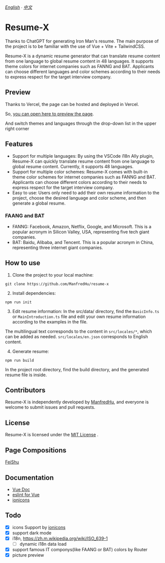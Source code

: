 *[English](README.md) ∙ [中文](README-ZH.md)*
# Resume-X

Thanks to ChatGPT for generating Iron Man's resume. The main purpose of the project is to be familiar with the use of Vue + Vite + TailwindCSS.

Resume-X is a dynamic resume generator that can translate resume content from one language to global resume content in 48 languages. It supports theme colors for internet companies such as FANNG and BAT. Applicants can choose different languages and color schemes according to their needs to express respect for the target interview company.

## Preview
Thanks to Vercel, the page can be hosted and deployed in Vercel.

So, [you can open here to preview the page](https://resume-x-seven.vercel.app/).

And switch themes and languages through the drop-down list in the upper right corner

## Features
- Support for multiple languages: By using the VSCode i18n Ally plugin, Resume-X can quickly translate resume content from one language to global resume content. Currently, it supports 48 languages.
- Support for multiple color schemes: Resume-X comes with built-in theme color schemes for internet companies such as FANNG and BAT. Applicants can choose different colors according to their needs to express respect for the target interview company.
- Easy to use: Users only need to add their own resume information to the project, choose the desired language and color scheme, and then generate a global resume.

### FAANG and BAT
- FANNG: Facebook, Amazon, Netflix, Google, and Microsoft. This is a popular acronym in Silicon Valley, USA, representing five tech giant companies.
- BAT: Baidu, Alibaba, and Tencent. This is a popular acronym in China, representing three internet giant companies.


## How to use
1. Clone the project to your local machine:

```
git clone https://github.com/ManfredHu/resume-x
```

2. Install dependencies:

```
npm run init
```

3. Edit resume information:
In the src/data/ directory, find the `BasicInfo.ts` or `MainIntroduction.ts` file and edit your own resume information according to the examples in the file.

The multilingual text corresponds to the content in `src/locales/*`, which can be added as needed. `src/locales/en.json` corresponds to English content.

4. Generate resume:
```
npm run build
```

In the project root directory, find the build directory, and the generated resume file is inside.

## Contributors
Resume-X is independently developed by [ManfredHu](https://github.com/ManfredHu), and everyone is welcome to submit issues and pull requests.

## License
Resume-X is licensed under the [MIT License](https://github.com/ManfredHu/resume-x/blob/main/LICENSE) .

## Page Compositions
[FeiShu](https://u4oe1fzgoc.feishu.cn/docx/SBSFd1N20olCmpxjrhAccweBnZx)

## Documentation
- [Vue Doc](https://cn.vuejs.org/guide/quick-start.html#try-vue-online)
- [eslint for Vue](https://eslint.vuejs.org/)
- [ionicons](https://www.npmjs.com/package/ionicons)

## Todo
- [x] icons Support by [ionicons](https://ionic.io/ionicons)
- [x] support dark mode
- [x] i18n, https://zh.m.wikipedia.org/wiki/ISO_639-1
  - [ ] dynamic i18n data load
- [x] support famous IT componys(like FAANG or BAT) colors by Router
- [x] picture preview
